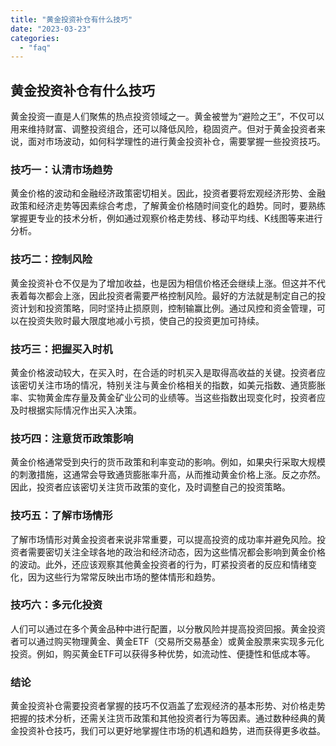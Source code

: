 ```yaml
---
title: "黄金投资补仓有什么技巧"
date: "2023-03-23"
categories: 
  - "faq"
---
```


## 黄金投资补仓有什么技巧

黄金投资一直是人们聚焦的热点投资领域之一。黄金被誉为“避险之王”，不仅可以用来维持财富、调整投资组合，还可以降低风险，稳固资产。但对于黄金投资者来说，面对市场波动，如何科学理性的进行黄金投资补仓，需要掌握一些投资技巧。

### 技巧一：认清市场趋势

黄金价格的波动和金融经济政策密切相关。因此，投资者要将宏观经济形势、金融政策和经济走势等因素综合考虑，了解黄金价格随时间变化的趋势。同时，要熟练掌握更专业的技术分析，例如通过观察价格走势线、移动平均线、K线图等来进行分析。

### 技巧二：控制风险

黄金投资补仓不仅是为了增加收益，也是因为相信价格还会继续上涨。但这并不代表着每次都会上涨，因此投资者需要严格控制风险。最好的方法就是制定自己的投资计划和投资策略，同时坚持止损原则，控制输赢比例。通过风控和资金管理，可以在投资失败时最大限度地减小亏损，使自己的投资更加可持续。

### 技巧三：把握买入时机

黄金价格波动较大，在买入时，在合适的时机买入是取得高收益的关键。投资者应该密切关注市场的情况，特别关注与黄金价格相关的指数，如美元指数、通货膨胀率、实物黄金库存量及黄金矿业公司的业绩等。当这些指数出现变化时，投资者应及时根据实际情况作出买入决策。

### 技巧四：注意货币政策影响

黄金价格通常受到央行的货币政策和利率变动的影响。例如，如果央行采取大规模的刺激措施，这通常会导致通货膨胀率升高，从而推动黄金价格上涨。反之亦然。因此，投资者应该密切关注货币政策的变化，及时调整自己的投资策略。

### 技巧五：了解市场情形

了解市场情形对黄金投资者来说非常重要，可以提高投资的成功率并避免风险。投资者需要密切关注全球各地的政治和经济动态，因为这些情况都会影响到黄金价格的波动。此外，还应该观察其他黄金投资者的行为，盯紧投资者的反应和情绪变化，因为这些行为常常反映出市场的整体情形和趋势。

### 技巧六：多元化投资

人们可以通过在多个黄金品种中进行配置，以分散风险并提高投资回报。黄金投资者可以通过购买物理黄金、黄金ETF（交易所交易基金）或黄金股票来实现多元化投资。例如，购买黄金ETF可以获得多种优势，如流动性、便捷性和低成本等。

### 结论

黄金投资补仓需要投资者掌握的技巧不仅涵盖了宏观经济的基本形势、对价格走势把握的技术分析，还需关注货币政策和其他投资者行为等因素。通过数种经典的黄金投资补仓技巧，我们可以更好地掌握住市场的机遇和趋势，进而获得更多收益。
